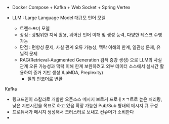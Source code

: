 
- Docker Compose + Kafka + Web Socket + Spring Vertex

- LLM : Large Language Model 대규모 언어 모델
	- 트랜스포머 모델
	- 장점 : 광범위한 지식 활용, 뛰어난 언어 이해 및 생성 능력, 다양한 테스크 수행 가능
	- 단점 : 편향성 문제, 사실 관계 오류 가능성, 맥락 이해의 한계, 일관성 문제, 유닐적 문제
	- RAG(Retrieval-Augmented Generation 검색 증강 생성) 으로 LLM의 사실 관계 오류 가능성과 맥락 이해 한계 보완하려고 외부 데이터 소스에서 실시간 활용하여 증거 기반 생성 )LaMDA, Preplexity)
		- 질의 인코더로 변환

Kafka
- 링크드인이 스칼라로 개발한 오픈소스 메시지 브로커 프로ㅔㅈㄱ트로 높은 처리량, 낮은 지연시간을 목표로 하고 있음 확장 가능한 Pub/Sub 형태의 메시지 큐 구성
- 프로듀서가 메시지 생성해서 크러스터로 보내고 컨슈머가 소비한다
- 